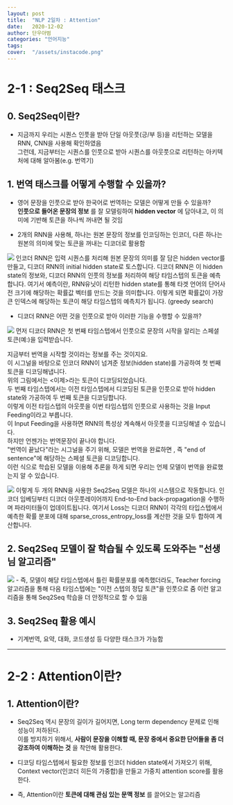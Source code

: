 ```yaml
---
layout: post
title:  "NLP 2일차 : Attention"
date:   2020-12-02
author: 단우아범
categories: "언어지능"
tags:	
cover:  "/assets/instacode.png"
---
```


# 2-1 : Seq2Seq 태스크
## 0. Seq2Seq이란?
 - 지금까지 우리는 시퀀스 인풋을 받아 단일 아웃풋(긍/부 등)을 리턴하는 모델을 RNN, CNN을 사용해 확인하였음  
 그런데, 지금부터는 시퀀스를 인풋으로 받아 시퀀스를 아웃풋으로 리턴하는 아키텍처에 대해 알아봄(e.g. 번역기)
 
 
## 1. 번역 태스크를 어떻게 수행할 수 있을까?
  - 영어 문장을 인풋으로 받아 한국어로 번역하는 모델은 어떻게 만들 수 있을까?  
  __인풋으로 들어온 문장의 정보__ 를 잘 모델링하여 __hidden vector__ 에 담아내고, 이 의미에 기반해 토큰을 하나씩 꺼내면 될 것임
  
  - 2개의 RNN을 사용해, 하나는 원본 문장의 정보를 인코딩하는 인코더, 다른 하나는 원본의 의미에 맞는 토큰을 꺼내는 디코더로 활용함
  
  <img src = "https://user-images.githubusercontent.com/59005950/100817785-13f7ba00-348c-11eb-8936-da1a5135b38a.png">  
  인코더 RNN은 입력 시퀀스를 처리해 원본 문장의 의미를 잘 담은 hidden vector를 만들고, 디코더 RNN의 initial hidden state로 토스합니다.  
디코더 RNN은 이 hidden state의 정보와, 디코더 RNN의 인풋의 정보를 처리하여 해당 타임스텝의 토큰을 예측합니다.  
여기서 예측이란, RNN유닛이 리턴한 hidden state를 통해 타겟 언어의 단어사전 크기에 해당하는 확률값 벡터를 만드는 것을 의미합니다.  
이렇게 되면 확률값이 가장 큰 인덱스에 해당하는 토큰이 해당 타임스텝의 예측치가 됩니다. (greedy search)
  
  - 디코더 RNN은 어떤 것을 인풋으로 받아 이러한 기능을 수행할 수 있을까?
  <img src = "https://user-images.githubusercontent.com/59005950/100818042-b152ee00-348c-11eb-8298-cbdd415485c3.png">  
먼저 디코더 RNN은 첫 번째 타임스텝에서 인풋으로 문장의 시작을 알리는 스페셜 토큰(예:<sos>)을 입력받습니다.  
  
  지금부터 번역을 시작할 것이라는 정보를 주는 것이지요.  
이 시그널을 바탕으로 인코더 RNN이 넘겨준 정보(hidden state)를 가공하여 첫 번째 토큰을 디코딩해냅니다.  
위의 그림에서는 <이제>라는 토큰이 디코딩되었습니다.  
두 번째 타임스텝에서는 이전 타임스텝에서 디코딩된 토큰을 인풋으로 받아 hidden state와 가공하여 두 번째 토큰을 디코딩합니다.  
이렇게 이전 타임스텝의 아웃풋을 이번 타임스텝의 인풋으로 사용하는 것을 Input Feeding이라고 부릅니다.  
이 Input Feeding을 사용하면 RNN의 특성상 계속해서 아웃풋을 디코딩해낼 수 있습니다.  
하지만 언젠가는 번역문장이 끝나야 합니다.  
"번역이 끝났다"라는 시그널을 주기 위해, 모델은 번역을 완료하면 <eos>, 즉 "end of sentence"에 해당하는 스페셜 토큰을 디코딩합니다.  
이런 식으로 학습된 모델을 이용해 추론을 하게 되면 우리는 언제 모델이 번역을 완료했는지 알 수 있습니다.  
  
  
  <img src = "https://user-images.githubusercontent.com/59005950/100818047-b2841b00-348c-11eb-9a30-3efcf9c62196.png">  
이렇게 두 개의 RNN을 사용한 Seq2Seq 모델은 하나의 시스템으로 작동합니다.  
인코더 임베딩부터 디코더 아웃풋레이어까지 End-to-End back-propagation을 수행하며 파라미터들이 업데이트됩니다.  
여기서 Loss는 디코더 RNN이 각각의 타입스텝에서 예측한 확률 분포에 대해 sparse_cross_entropy_loss를 계산한 것을 모두 합하여 계산합니다.  
  

## 2. Seq2Seq 모델이 잘 학습될 수 있도록 도와주는 "선생님 알고리즘"
  <img src = "https://user-images.githubusercontent.com/59005950/100818327-3b9b5200-348d-11eb-91e6-6936f84fc16a.png">  
- 즉, 모델이 해당 타임스텝에서 틀린 확률분포를 예측했더라도,  
Teacher forcing 알고리즘을 통해 다음 타임스텝에는 "이전 스텝의 정답 토큰"을 인풋으로 줌  
이런 알고리즘을 통해 Seq2Seq 학습을 더 안정적으로 할 수 있음
  
  
## 3. Seq2Seq 활용 예시
  - 기계번역, 요약, 대화, 코드생성 등 다양한 태스크가 가능함
    
---

# 2-2 : Attention이란?
## 1. Attention이란?
 - Seq2Seq 역시 문장의 길이가 길어지면, Long term dependency 문제로 인해 성능이 저하된다.  
 이를 방지하기 위해서, __사람이 문장을 이해할 때, 문장 중에서 중요한 단어들을 좀 더 강조하여 이해하는 것__ 을 착안해 활용한다.
 
 - 디코딩 타임스텝에서 필요한 정보를 인코더 hidden state에서 가져오기 위해, Context vector(인코더 히든의 가중합)을 만들고 가중치 attention score를 활용한다.
 - 즉, Attention이란 __토큰에 대해 관심 있는 문맥 정보__ 를 끌어오는 알고리즘
 
